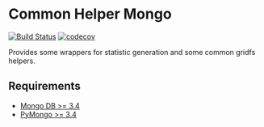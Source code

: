 # Common Helper Mongo
[![Build Status](https://travis-ci.org/fkie-cad/common_helper_mongo.svg?branch=master)](https://travis-ci.org/fkie-cad/common_helper_mongo)
[![codecov](https://codecov.io/gh/fkie-cad/common_helper_mongo/branch/master/graph/badge.svg)](https://codecov.io/gh/fkie-cad/common_helper_mongo)

Provides some wrappers for statistic generation and some common gridfs helpers.

## Requirements
* [Mongo DB >= 3.4](https://www.mongodb.com)
* [PyMongo >= 3.4](https://api.mongodb.com/python/current/)
